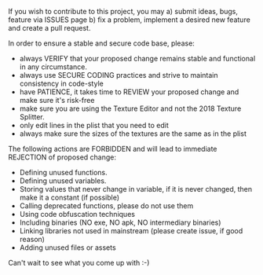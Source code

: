If you wish to contribute to this project, you may 
a) submit ideas, bugs, feature via ISSUES page
b) fix a problem, implement a desired new feature and create a pull request.

In order to ensure a stable and secure code base, please:
* always VERIFY that your proposed change remains stable and functional in any circumstance.
* always use SECURE CODING practices and strive to maintain consistency in code-style
* have PATIENCE, it takes time to REVIEW your proposed change and make sure it's risk-free
* make sure you are using the Texture Editor and not the 2018 Texture Splitter.
* only edit lines in the plist that you need to edit
* always make sure the sizes of the textures are the same as in the plist

The following actions are FORBIDDEN and will lead to immediate REJECTION of proposed change:
* Defining unused functions.
* Defining unused variables.
* Storing values that never change in variable, if it is never changed, then make it a constant (if possible)
* Calling deprecated functions, please do not use them
* Using code obfuscation techniques
* Including binaries (NO exe, NO apk, NO intermediary binaries)
* Linking libraries not used in mainstream (please create issue, if good reason)
* Adding unused files or assets

Can't wait to see what you come up with :-)